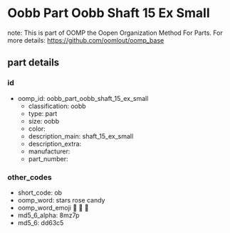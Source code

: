 # Oobb Part Oobb Shaft 15 Ex Small  

note: This is part of OOMP the Oopen Organization Method For Parts. For more details: https://github.com/oomlout/oomp_base

##  part details





### id
* oomp_id: oobb_part_oobb_shaft_15_ex_small
  * classification: oobb
  * type: part
  * size: oobb
  * color: 
  * description_main: shaft_15_ex_small
  * description_extra: 
  * manufacturer: 
  * part_number: 

### other_codes
* short_code: ob
* oomp_word: stars rose candy
* oomp_word_emoji :stars: :rose: :candy:
* md5_6_alpha: 8mz7p
* md5_6: dd63c5